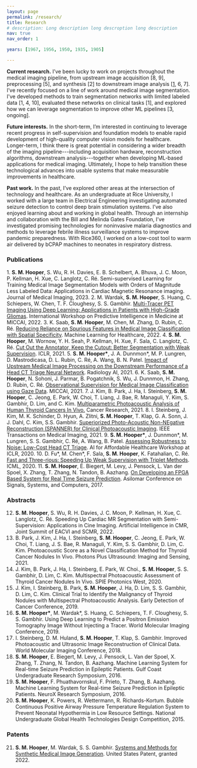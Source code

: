 ```yaml
---
layout: page
permalink: /research/
title: Research
# description: Long description long descroption long description
nav: true
nav_order: 1

years: [1967, 1956, 1950, 1935, 1905]

---
```


**Current research.** I’ve been lucky to work on projects throughout the medical imaging pipeline, from upstream image acquisition [8, 9], preprocessing [5], and synthesis [2] to downstream image analysis [[1](#pub1), 6, 7]. I’ve recently focused on a line of work around medical image segmentation. I've developed methods to train segmentation networks with limited labeled data [1, 4, 10], evaluated these networks on clinical tasks [1], and explored how we can leverage segmentation to improve other ML pipelines [3, ongoing].

**Future interests.** In the short-term, I’m interested in continuing to leverage recent progress in self-supervision and foundation models to enable rapid development of high-quality computer vision models for healthcare. Longer-term, I think there is great potential in considering a wider breadth of the imaging pipeline---including acquisition hardware, reconstruction algorithms, downstream analysis---together when developing ML-based applications for medical imaging. Ultimately, I hope to help transition these technological advances into usable systems that make measurable improvements in healthcare.

**Past work.** In the past, I’ve explored other areas at the intersection of technology and healthcare. As an undergraduate at Rice University, I worked with a large team in Electrical Engineering investigating automated seizure detection to control deep brain stimulation systems. I’ve also enjoyed learning about and working in global health. Through an internship and collaboration with the Bill and Melinda Gates Foundation, I’ve investigated promising technologies for noninvasive malaria diagnostics and methods to leverage febrile illness surveillance systems to improve pandemic preparedness. With Rice360, I worked on a low-cost tool to warm air delivered by bCPAP machines to neonates in respiratory distress.




### Publications

<a name="pub1"> 1. **S. M. Hooper**, S. Wu, R. H. Davies, E. B. Schelbert, A. Bhuva, J. C. Moon, P. Kellman, H. Xue, C. Langlotz, C. Ré. Semi-supervised Learning for Training Medical Image Segmentation Models with Orders of Magnitude Less Labeled Data: Applications in Cardiac Magnetic Resonance imaging. Journal of Medical Imaging, 2023.</a>
2. M. Wardak, **S. M. Hooper**, S. Huang, C. Schiepers, W. Chen, T. F. Cloughesy, S. S. Gambhir. [Multi-Tracer PET Imaging Using Deep Learning: Applications in Patients with High-Grade Gliomas](https://link.springer.com/chapter/10.1007/978-3-031-16919-9_3). International Workshop on Predictive Intelligence in Medicine at MICCAI, 2022. 
3. K. Saab, **S. M. Hooper**, M. Chen, M. Zhang, D. Rubin, C. Ré. [Reducing Reliance on Spurious Features in Medical Image Classification with Spatial Specificity](https://proceedings.mlr.press/v182/saab22a.html). Machine Learning for Healthcare, 2022.
4. **S. M. Hooper**, M. Wornow, Y. H. Seah, P. Kellman, H. Xue, F. Sala, C. Langlotz, C. Ré. [Cut Out the Annotator, Keep the Cutout: Better Segmentation with Weak Supervision](https://openreview.net/pdf?id=bjkX6Kzb5H). ICLR, 2021. 
5. **S. M. Hooper\***, J. A. Dunnmon\*, M. P. Lungren, D. Mastrodicasa, D. L. Rubin, C. Ré, A. Wang, B. N. Patel. [Impact of Upstream Medical Image Processing on the Downstream Performance of a Head CT Triage Neural Network](https://pubs.rsna.org/doi/full/10.1148/ryai.2021200229). Radiology AI, 2021.
6. K. Saab, **S. M. Hooper**, N. Sohoni, J. Parmar, B. Pogatchnik, S. Wu, J. Dunnmon, H. Zhang, D. Rubin, C. Ré. [Observational Supervision for Medical Image Classification using Gaze Data](https://link.springer.com/chapter/10.1007/978-3-030-87196-3_56). MICCAI, 2021.
7. J. Kim, B. Park, J. Ha, I. Steinberg, **S. M. Hooper**, C. Jeong, E. Park, W. Choi, T. Liang, J. Bae, R. Managuli, Y. Kim, S. Gambhir, D. Lim, and C. Kim. [Multiparametric Photoacoustic Analysis of Human Thyroid Cancers In Vivo.](https://aacrjournals.org/cancerres/article/81/18/4849/670325/Multiparametric-Photoacoustic-Analysis-of-Human) Cancer Research, 2021.
8. I. Steinberg, J. Kim, M. K. Schinder, D. Hyun, A. Zlitni, **S. M. Hooper**, T. Klap, G. A. Sonn, J. J. Dahl, C. Kim, S.S. Gambhir. [Superiorized Photo-Acoustic Non-NEgative Reconstruction (SPANNER) for Clinical Photoacoustic Imaging](https://ieeexplore.ieee.org/document/9383259). IEEE Transactions on Medical Imaging, 2021. 
9. **S. M. Hooper\***, J. Dunnmon*, M. Lungren, S. S. Gambhir, C. Ré, A. Wang, B. Patel. [Assessing Robustness to Noise: Low-Cost Head CT Triage](https://arxiv.org/abs/2003.07977). AI for Affordable Healthcare Workshop at ICLR, 2020. 
10. D. Fu\*, M. Chen\*, F. Sala, **S. M. Hooper**, K. Fatahalian, C. Ré. [Fast and Three-rious: Speeding Up Weak Supervision with Triplet Methods](http://proceedings.mlr.press/v119/fu20a/fu20a.pdf). ICML, 2020. 
11. **S. M. Hooper**, E. Biegert, M. Levy, J. Pensock, L. Van der Spoel, X. Zhang, T. Zhang, N. Tandon, B. Aazhang. [On Developing an FPGA Based System for Real Time Seizure Prediction](https://ieeexplore.ieee.org/document/8335146). Asilomar Conference on Signals, Systems, and Computers, 2017.


### Abstracts
12. **S. M. Hooper**, S. Wu, R. H. Davies, J. C. Moon, P. Kellman, H. Xue, C. Langlotz, C. Ré. Speeding Up Cardiac MR Segmentation with Semi-Supervision: Applications in Cine Imaging. Artificial Intelligence in CMR, Joint Summit of EACVI and SCMR, 2022.
13. B. Park, J. Kim, J. Ha, I. Steinberg, **S. M. Hooper**, C. Jeong, E. Park, W. Choi, T. Liang, J. S. Bae, R. Managuli, Y. Kim, S. S. Gambhir, D. Lim, C. Kim. Photoacoustic Score as a Novel Classification Method for Thyroid Cancer Nodules In Vivo. Photons Plus Ultrasound: Imaging and Sensing, 2021. 
14. J. Kim, B. Park, J. Ha, I. Steinberg, E. Park, W. Choi., **S. M. Hooper**, S. S. Gambhir, D. Lim, C. Kim. Multispectral Photoacoustic Assessment of Thyroid Cancer Nodules In Vivo. SPIE Photonics West, 2020.
15. J. Kim, I. Steinberg, B. Park, **S. M. Hooper**, J. Ha, D. Lim, S. S. Gambhir, D. Lim, C. Kim. Clinical Trial to Identify the Malignancy of Thyroid Nodules with Multispectral Photoacoustic Analysis. Early Detection of Cancer Conference, 2019. 
16. **S. M. Hooper\***, M. Wardak\*, S. Huang, C. Schiepers, T. F. Cloughesy, S. S. Gambhir. Using Deep Learning to Predict a Positron Emission Tomography Image Without Injecting a Tracer. World Molecular Imaging Conference, 2019. 
17. I. Steinberg, D. M. Huland, **S. M. Hooper**, T. Klap, S. Gambhir. Improved Photoacoustic and Ultrasonic Image Reconstruction of Clinical Data. World Molecular Imaging Conference, 2018.
18. **S. M. Hooper**, E. Biegert, M. Levy, J. Pensock, L. Van der Spoel, X. Zhang, T. Zhang, N. Tandon, B. Aazhang. Machine Learning System for Real-time Seizure Prediction in Epileptic Patients. Gulf Coast Undergraduate Research Symposium, 2016.
19. **S. M. Hooper**, F. Phuathavornskul, F. Prieto, T. Zhang, B. Aazhang. Machine Learning System for Real-time Seizure Prediction in Epileptic Patients. NeuroX Research Symposium, 2016.
20. **S. M. Hooper**, K. Powers, R. Wettermann, R. Richards-Kortum. Bubble Continuous Positive Airway Pressure Temperature Regulation System to Prevent Neonatal Hypothermia in Low Resource Settings. National Undergraduate Global Health Technologies Design Competition, 2015.


### Patents
21. **S. M. Hooper**, M. Wardak, S. S. Gambhir. [Systems and Methods for Synthetic Medical Image Generation](https://patents.google.com/patent/US11398026B2/en). United States Patent, granted 2022. 


